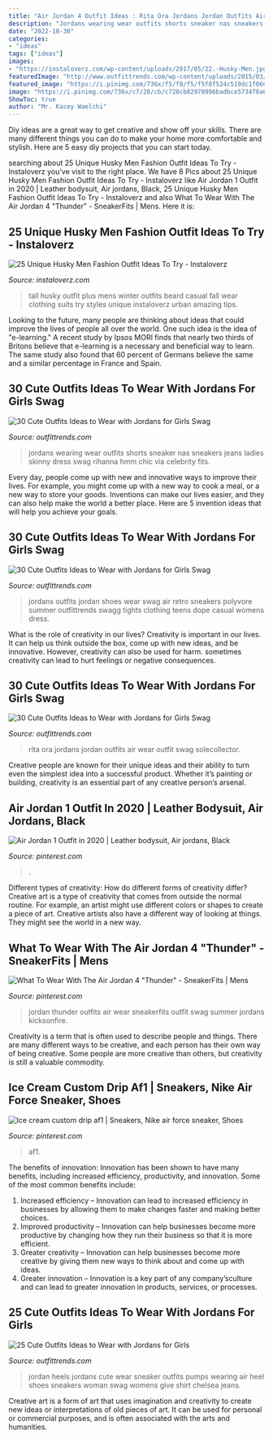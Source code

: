```yaml
---
title: "Air Jordan 4 Outfit Ideas : Rita Ora Jordans Jordan Outfits Air Wear Outfit Swag Solecollector"
description: "Jordans wearing wear outfits shorts sneaker nas sneakers jeans ladies skinny dress swag rihanna hmm chic via celebrity fits"
date: "2022-10-30"
categories:
- "ideas"
tags: ["ideas"]
images:
- "https://instaloverz.com/wp-content/uploads/2017/05/22.-Husky-Men.jpg"
featuredImage: "http://www.outfittrends.com/wp-content/uploads/2015/03/Rita-Ora-nude-pic.jpg"
featured_image: "https://i.pinimg.com/736x/f5/f8/f5/f5f8f524c519dc1f060f259cfe4dd160.jpg"
image: "https://i.pinimg.com/736x/c7/28/cb/c728cb82970996badbce5734f8a674b1.jpg"
ShowToc: true
author: "Mr. Kacey Waelchi"
---
```



Diy ideas are a great way to get creative and show off your skills. There are many different things you can do to make your home more comfortable and stylish. Here are 5 easy diy projects that you can start today.

	

		
searching about 25 Unique Husky Men Fashion Outfit Ideas To Try - Instaloverz you've visit to the right place. We have 8 Pics about 25 Unique Husky Men Fashion Outfit Ideas To Try - Instaloverz like Air Jordan 1 Outfit in 2020 | Leather bodysuit, Air jordans, Black, 25 Unique Husky Men Fashion Outfit Ideas To Try - Instaloverz and also What To Wear With The Air Jordan 4 &quot;Thunder&quot; - SneakerFits | Mens. Here it is:
		
    
## 25 Unique Husky Men Fashion Outfit Ideas To Try - Instaloverz

<img loading=lazy src="https://instaloverz.com/wp-content/uploads/2017/05/22.-Husky-Men.jpg" onerror="this.onerror=null;this.src='https://tse1.mm.bing.net/th?id=OIP.ung0iMUwj-qt05vvpyepFgHaJP&amp;pid=15.1';" alt="25 Unique Husky Men Fashion Outfit Ideas To Try - Instaloverz">

_Source: instaloverz.com_

>tall husky outfit plus mens winter outfits beard casual fall wear clothing suits try styles unique instaloverz urban amazing tips. 

	

Looking to the future, many people are thinking about ideas that could improve the lives of people all over the world. One such idea is the idea of "e-learning." A recent study by Ipsos MORI finds that nearly two thirds of Britons believe that e-learning is a necessary and beneficial way to learn. The same study also found that 60 percent of Germans believe the same and a similar percentage in France and Spain. 

    
## 30 Cute Outfits Ideas To Wear With Jordans For Girls Swag

<img loading=lazy src="http://www.outfittrends.com/wp-content/uploads/2015/03/girls-wearing-jordans-and-shorts.jpg" onerror="this.onerror=null;this.src='https://tse4.mm.bing.net/th?id=OIP.8o0IGUn7ri0dc8-j93c8ZQAAAA&amp;pid=15.1';" alt="30 Cute Outfits Ideas to Wear with Jordans for Girls Swag">

_Source: outfittrends.com_

>jordans wearing wear outfits shorts sneaker nas sneakers jeans ladies skinny dress swag rihanna hmm chic via celebrity fits. 

	

Every day, people come up with new and innovative ways to improve their lives. For example, you might come up with a new way to cook a meal, or a new way to store your goods. Inventions can make our lives easier, and they can also help make the world a better place. Here are 5 invention ideas that will help you achieve your goals.

    
## 30 Cute Outfits Ideas To Wear With Jordans For Girls Swag

<img loading=lazy src="https://www.outfittrends.com/wp-content/uploads/2015/03/Retro-Air-Jordan-Shoes-with-tights.jpg" onerror="this.onerror=null;this.src='https://tse1.mm.bing.net/th?id=OIP.1cX6ykqmC28h4ZurqkYZlQHaL3&amp;pid=15.1';" alt="30 Cute Outfits Ideas to Wear with Jordans for Girls Swag">

_Source: outfittrends.com_

>jordans outfits jordan shoes wear swag air retro sneakers polyvore summer outfittrends swagg tights clothing teens dope casual womens dress. 

	

What is the role of creativity in our lives?
Creativity is important in our lives. It can help us think outside the box, come up with new ideas, and be innovative. However, creativity can also be used for harm. sometimes creativity can lead to hurt feelings or negative consequences.

    
## 30 Cute Outfits Ideas To Wear With Jordans For Girls Swag

<img loading=lazy src="http://www.outfittrends.com/wp-content/uploads/2015/03/Rita-Ora-nude-pic.jpg" onerror="this.onerror=null;this.src='https://tse3.mm.bing.net/th?id=OIP.m_GosxflkzH-2PyzHi5lOgHaLc&amp;pid=15.1';" alt="30 Cute Outfits Ideas to Wear with Jordans for Girls Swag">

_Source: outfittrends.com_

>rita ora jordans jordan outfits air wear outfit swag solecollector. 

	

Creative people are known for their unique ideas and their ability to turn even the simplest idea into a successful product. Whether it’s painting or building, creativity is an essential part of any creative person’s arsenal.

    
## Air Jordan 1 Outfit In 2020 | Leather Bodysuit, Air Jordans, Black

<img loading=lazy src="https://i.pinimg.com/736x/f5/f8/f5/f5f8f524c519dc1f060f259cfe4dd160.jpg" onerror="this.onerror=null;this.src='https://tse4.mm.bing.net/th?id=OIP.6vxogct_N9FPacl6FWFnUQHaJ3&amp;pid=15.1';" alt="Air Jordan 1 Outfit in 2020 | Leather bodysuit, Air jordans, Black">

_Source: pinterest.com_

>. 

	

Different types of creativity: How do different forms of creativity differ?
Creative art is a type of creativity that comes from outside the normal routine. For example, an artist might use different colors or shapes to create a piece of art. Creative artists also have a different way of looking at things. They might see the world in a new way.

    
## What To Wear With The Air Jordan 4 &quot;Thunder&quot; - SneakerFits | Mens

<img loading=lazy src="https://i.pinimg.com/736x/34/b3/3e/34b33ee254def3d65b58dfdf662478b3--swag-outfits-boy-outfits.jpg" onerror="this.onerror=null;this.src='https://tse2.mm.bing.net/th?id=OIP.gRyrBe35W2_Ilk5k1iijwgHaHa&amp;pid=15.1';" alt="What To Wear With The Air Jordan 4 &quot;Thunder&quot; - SneakerFits | Mens">

_Source: pinterest.com_

>jordan thunder outfits air wear sneakerfits outfit swag summer jordans kicksonfire. 

	

Creativity is a term that is often used to describe people and things. There are many different ways to be creative, and each person has their own way of being creative. Some people are more creative than others, but creativity is still a valuable commodity.

    
## Ice Cream Custom Drip Af1 | Sneakers, Nike Air Force Sneaker, Shoes

<img loading=lazy src="https://i.pinimg.com/736x/c7/28/cb/c728cb82970996badbce5734f8a674b1.jpg" onerror="this.onerror=null;this.src='https://tse1.mm.bing.net/th?id=OIP.UwKTaTRgApIdSUUwvtpJvgHaJ3&amp;pid=15.1';" alt="Ice cream custom drip af1 | Sneakers, Nike air force sneaker, Shoes">

_Source: pinterest.com_

>af1. 

	

The benefits of innovation:
Innovation has been shown to have many benefits, including increased efficiency, productivity, and innovation. Some of the most common benefits include: 
1. Increased efficiency – Innovation can lead to increased efficiency in businesses by allowing them to make changes faster and making better choices. 
2. Improved productivity – Innovation can help businesses become more productive by changing how they run their business so that it is more efficient. 
3. Greater creativity – Innovation can help businesses become more creative by giving them new ways to think about and come up with ideas. 
4. Greater innovation – Innovation is a key part of any company’sculture and can lead to greater innovation in products, services, or processes.

    
## 25 Cute Outfits Ideas To Wear With Jordans For Girls

<img loading=lazy src="https://www.outfittrends.com/wp-content/uploads/2015/03/Jordan-Pumps.jpg" onerror="this.onerror=null;this.src='https://tse2.mm.bing.net/th?id=OIP.T7p_6I3Gpu8byIHrZiXA3AAAAA&amp;pid=15.1';" alt="25 Cute Outfits Ideas to Wear with Jordans for Girls">

_Source: outfittrends.com_

>jordan heels jordans cute wear sneaker outfits pumps wearing air heel shoes sneakers woman swag womens give shirt chelsea jeans. 

	

Creative art is a form of art that uses imagination and creativity to create new ideas or interpretations of old pieces of art. It can be used for personal or commercial purposes, and is often associated with the arts and humanities.

